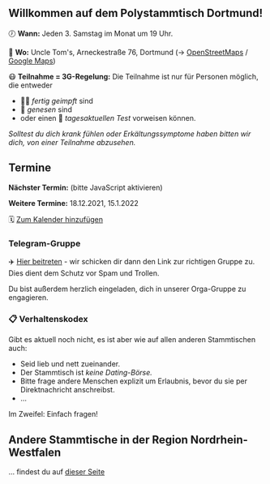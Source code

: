 ## Willkommen auf dem Polystammtisch Dortmund!
 
🕖 **Wann:** Jeden 3. Samstag im Monat um 19 Uhr.

📌 **Wo:** Uncle Tom's, Arneckestraße 76, Dortmund (&rarr; [OpenStreetMaps](https://www.openstreetmap.org/node/6538598313) / [Google Maps](https://goo.gl/maps/Z9YYa3iWJTDcQNVS7))

😷 **Teilnahme = 3G-Regelung:** Die Teilnahme ist nur für Personen möglich, die entweder
* 💉💉 _fertig geimpft_ sind
* 🙂 _genesen_ sind
* oder einen 📝 _tagesaktuellen Test_ vorweisen können.

*Solltest du dich krank fühlen oder Erkältungssymptome haben bitten wir dich, von einer Teilnahme abzusehen.*

## Termine 
**Nächster Termin:** <span id='next'>(bitte JavaScript aktivieren)</span>

**Weitere Termine:** 18.12.2021, 15.1.2022

🗓️ [Zum Kalender hinzufügen](/Polystammtisch_Dortmund.ics)


### Telegram-Gruppe
✈️ [Hier beitreten](https://t.me/joinchat/RxKAXl18puxmOWUy) - wir schicken dir dann den Link zur richtigen Gruppe zu. Dies dient dem Schutz vor Spam und Trollen.

Du bist außerdem herzlich eingeladen, dich in unserer Orga-Gruppe zu engagieren.

### 📋 Verhaltenskodex
Gibt es aktuell noch nicht, es ist aber wie auf allen anderen Stammtischen auch: 
* Seid lieb und nett zueinander. 
* Der Stammtisch ist _keine Dating-Börse._
* Bitte frage andere Menschen explizit um Erlaubnis, bevor du sie per Direktnachricht anschreibst.
* ...

Im Zweifel: Einfach fragen!

## Andere Stammtische in der Region Nordrhein-Westfalen
... findest du auf [dieser Seite](/andere-stammtische)

<script src="/assets/scripts/termine.js"></script>
<script type="application/ld+json">
{
  "@context": "https://schema.org",
  "@type": "Event",
  "name": "Polystammtisch Dortmund",
  "startDate": "2020-05-16T19:00:00+02:00",
  "endDate": "2020-05-16T22:00+02:00",
  "eventStatus": "https://schema.org/EventScheduled",
  "eventAttendanceMode": "https://schema.org/OnlineEventAttendanceMode",
  "location": {
    "@type": "VirtualLocation",
    "url": "https://polystammtisch-dortmund.de/"
    },
  "image": [],
  "description": "Online-Stammtisch für nicht-monogame Beziehungsformen",
  "organizer": {
    "@type": "Organization",
    "name": "Polystammtisch Dortmund",
    "url": "https://polystammtisch-dortmund.de/"
  }
}
 </script>
